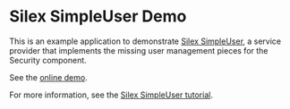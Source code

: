 Silex SimpleUser Demo
=====================

This is an example application to demonstrate [Silex SimpleUser](https://github.com/jasongrimes/silex-simpleuser),
a service provider that implements the missing user management pieces for the Security component.

See the [online demo](http://silex-simpleuser-demo.grimesit.com).

For more information, see the [Silex SimpleUser tutorial](http://www.jasongrimes.org/2014/09/simple-user-management-in-silex/).

